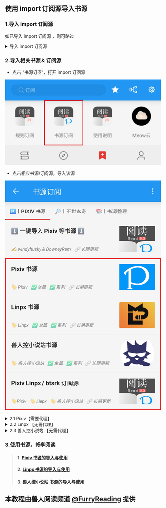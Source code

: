 ## 使用 import 订阅源导入书源
### 1.导入 import 订阅源 
如已导入 import 订阅源 ，则可略过

<details>
<summary> 导入 import 订阅源 </summary>

复制下方【免代理】订阅源链接
```
https://cdn.jsdelivr.net/gh/windyhusky/PixivSource@main/import.json
```
#### 1. 打开【订阅】页面，点击【规则订阅】
![img](./pic/SubscribeEntry.png)


#### 2. 点击加号，更改规则类型，粘贴链接，保存订阅
**注意这里要把【书源】改成【订阅源】**

![img](./pic/SubscribeRssSourceImport.png)


#### 3. 点击相应订阅规则，导入并启用/更新书源
![img](./pic/SubscribeHomePage.png)

**首次点击【订阅规则】 即可导入**

![img](./pic/InportRssSourceImport.png)

**导入之后，再次点击则会检查更新**
</details>


### 2.导入相关书源 & 订阅源
- 点击 “书源订阅”，打开 import 订阅源

![img](./pic/RssSourceImportLogo.png)

- 点击相应书源/订阅源，导入该源

![img](./pic/RssSourceImportWebpage.png)


<details>
<summary> 2.1 Pixiv【需要代理】</summary>

#### 1. 导入 Pixiv 相关资源
- 点击 Pixiv 书源，导入书源

![img](./pic/InportBookSourcePixiv.jpg)

**【系列书源】与【单篇书源】功能完全一致，导入/启用其中一个即可**

- 点击 Pixiv 订阅源，导入订阅源

![img](./pic/InportRssSourceBtsrk.png)

**导入之后，再次点击则会检查更新**
</details>


<details>
<summary> 2.2 Linpx 【无需代理】</summary>

#### 2. 导入 Linpx 相关资源
- 点击 Linpx 书源，导入书源

![img](./pic/InportBookSourceLinpx.png)

- 点击 Linpx 订阅源，导入订阅源

![img](./pic/InportRssSourceBtsrk.png)
</details>


<details>
<summary> 2.3 兽人控小说站 【无需代理】</summary>

#### 3. 导入 兽人控小说站 相关资源
- 点击 Linpx 书源，导入书源

![img](./pic/InportBookSourceLinpx.png)

- 点击 Linpx 订阅源，导入订阅源

![img](./pic/InportRssSourceBtsrk.png)
</details>


### 3.使用书源，畅享阅读
> #### 1. [Pixiv 书源的导入与使用](./Pixiv.md)
> #### 2. [Linpx 书源的导入与使用](./Linpx.md)
> #### 3. [兽人控小说站 书源的导入与使用](./FurryNovel.md)


## 本教程由兽人阅读频道 [@FurryReading](https://t.me/FurryReading) 提供